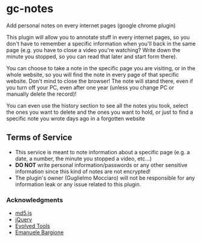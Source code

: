 # gc-notes
Add personal notes on every internet pages (google chrome plugin)

This plugin will allow you to annotate stuff in every internet pages, so you don't have to remember a specific information when you'll back in the same page (e.g. you have to close a video you're watching? Write down the minute you stopped, so you can read that later and start form there).

You can choose to take a note in the specific page you are visiting, or in the whole website, so you will find the note in every page of that specific website. Don't mind to close the browser! The note will stand there, even if you turn off your PC, even after one year (unless you change PC or manually delete the record)!

You can even use the history section to see all the notes you took, select the ones you want to delete and the ones you want to hold, or just to find a specific note you wrote days ago in a forgotten website

## Terms of Service

* This service is meant to note information about a specific page (e.g. a date, a number, the minute you stopped a video, etc...)
* **DO NOT** write personal information/passwords or any other sensitive information since this kind of notes are not encrypted!
* The plugin's owner (Guglielmo Mocciaro) will not be responsible for any information leak or any issue related to this plugin.

### Acknowledgments

* [md5.js](https://www.npmjs.com/package/js-md5)
* [jQuery](https://jquery.com/)
* [Evolved Tools](https://github.com/fcroce/evolved_tools)
* [Emanuele Bargione](https://www.linkedin.com/in/emanuele-bargione-23231b78/)